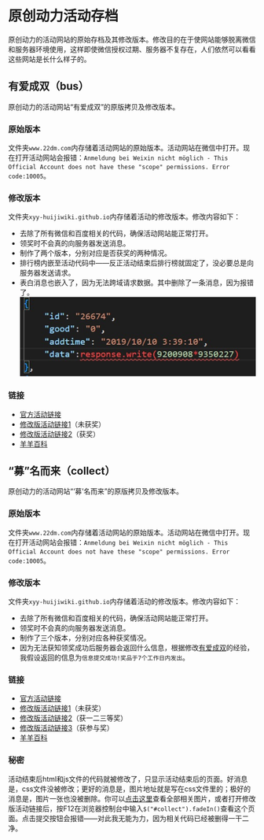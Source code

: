 # 原创动力活动存档
原创动力的活动网站的原始存档及其修改版本。修改目的在于使网站能够脱离微信和服务器环境使用，这样即使微信授权过期、服务器不复存在，人们依然可以看看这些网站是长什么样子的。

## 有爱成双（bus）
原创动力的活动网站“有爱成双”的原版拷贝及修改版本。

### 原始版本
文件夹`www.22dm.com`内存储着活动网站的原始版本。活动网站在微信中打开。现在打开活动网站会报错：`Anmeldung bei Weixin nicht möglich - This Official Account does not have these "scope" permissions. Error code:10005`。

### 修改版本
文件夹`xyy-huijiwiki.github.io`内存储着活动的修改版本。修改内容如下：
- 去除了所有微信和百度相关的代码，确保活动网站能正常打开。
- 领奖时不会真的向服务器发送消息。
- 制作了两个版本，分别对应是否获奖的两种情况。
- 排行榜内嵌至活动代码中——反正活动结束后排行榜就固定了，没必要总是向服务器发送请求。
- 表白消息也嵌入了，因为无法跨域请求数据。其中删除了一条消息，因为报错了。
![](Screenshot%202023-02-23%20154822.jpg)

### 链接
- [官方活动链接](http://www.22dm.com/act/h5/bus)
- [修改版活动链接1](https://xyy-huijiwiki.github.io/22dm-act/xyy-huijiwiki.github.io/act/h5/bus/index.html)（未获奖）
- [修改版活动链接2](https://xyy-huijiwiki.github.io/22dm-act/xyy-huijiwiki.github.io/act/h5/bus/index2.html)（获奖）
- [羊羊百科](https://xyy.huijiwiki.com/wiki/有爱成双)


## “募”名而来（collect）
原创动力的活动网站“‘募’名而来”的原版拷贝及修改版本。

### 原始版本
文件夹`www.22dm.com`内存储着活动网站的原始版本。活动网站在微信中打开。现在打开活动网站会报错：`Anmeldung bei Weixin nicht möglich - This Official Account does not have these "scope" permissions. Error code:10005`。

### 修改版本
文件夹`xyy-huijiwiki.github.io`内存储着活动的修改版本。修改内容如下：
- 去除了所有微信和百度相关的代码，确保活动网站能正常打开。
- 领奖时不会真的向服务器发送消息。
- 制作了三个版本，分别对应各种获奖情况。
- 因为无法获知领奖成功后服务器会返回什么信息，根据修改[有爱成双](#有爱成双bus)的经验，我假设返回的信息为`信息提交成功!奖品于7个工作日内发出`。

### 链接
- [官方活动链接](http://www.22dm.com/act/h5/collect)
- [修改版活动链接1](https://xyy-huijiwiki.github.io/22dm-act/xyy-huijiwiki.github.io/act/h5/collect/index.html)（未获奖）
- [修改版活动链接2](https://xyy-huijiwiki.github.io/22dm-act/xyy-huijiwiki.github.io/act/h5/collect/index2.html)（获一二三等奖）
- [修改版活动链接3](https://xyy-huijiwiki.github.io/22dm-act/xyy-huijiwiki.github.io/act/h5/collect/index3.html)（获参与奖）
- [羊羊百科](https://xyy.huijiwiki.com/wiki/“募”名而来)

### 秘密
活动结束后html和js文件的代码就被修改了，只显示活动结束后的页面。好消息是，css文件没被修改；更好的消息是，图片地址就是写在css文件里的；极好的消息是，图片一张也没被删除。你可以[点击这里](./www.22dm.com/act/h5/collect/images/)查看全部相关图片，或者打开修改版活动链接后，按F12在浏览器控制台中输入`$("#collect").fadeIn()`查看这个页面。点击提交按钮会报错——对此我无能为力，因为相关代码已经被删得一干二净。